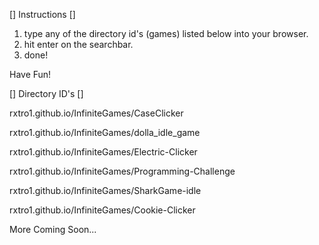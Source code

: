 [] Instructions []

1. type any of the directory id's (games) listed below into your browser.
2. hit enter on the searchbar.
3. done!

Have Fun!


[] Directory ID's []

rxtro1.github.io/InfiniteGames/CaseClicker

rxtro1.github.io/InfiniteGames/dolla_idle_game

rxtro1.github.io/InfiniteGames/Electric-Clicker

rxtro1.github.io/InfiniteGames/Programming-Challenge

rxtro1.github.io/InfiniteGames/SharkGame-idle

rxtro1.github.io/InfiniteGames/Cookie-Clicker

More Coming Soon...
